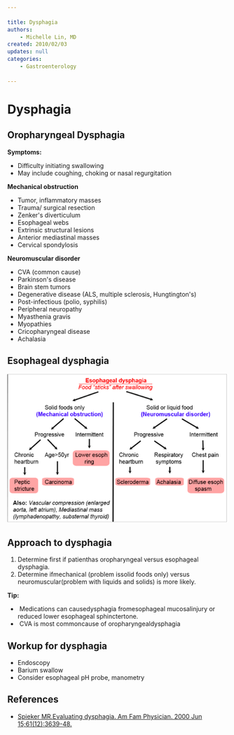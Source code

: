 ```yaml
---

title: Dysphagia
authors:
    - Michelle Lin, MD
created: 2010/02/03
updates: null
categories:
    - Gastroenterology

---
```


# Dysphagia

## Oropharyngeal Dysphagia

**Symptoms:**

-   Difficulty initiating swallowing
-   May include coughing, choking or nasal regurgitation

**Mechanical obstruction**

-   Tumor, inflammatory masses
-   Trauma/ surgical resection
-   Zenker's diverticulum
-   Esophageal webs
-   Extrinsic structural lesions
-   Anterior mediastinal masses
-   Cervical spondylosis

**Neuromuscular disorder**

-   CVA (common cause)
-   Parkinson's disease
-   Brain stem tumors 
-   Degenerative disease (ALS, multiple sclerosis, Hungtington's)
-   Post-infectious (polio, syphilis) 
-   Peripheral neuropathy
-   Myasthenia gravis
-   Myopathies
-   Cricopharyngeal disease 
-   Achalasia

## Esophageal dysphagia

![](image-1.png)

## Approach to dysphagia

1.  Determine first if patienthas oropharyngeal versus esophageal dysphagia. 
2.  Determine ifmechanical (problem issolid foods only) versus neuromuscular(problem with liquids and solids) is more likely.

**Tip:**

-    Medications can causedysphagia fromesophageal mucosalinjury or reduced lower esophageal sphinctertone.
-    CVA is most commoncause of oropharyngealdysphagia

## Workup for dysphagia

-   Endoscopy
-   Barium swallow
-   Consider esophageal pH probe, manometry 

## References

-   [Spieker MR.Evaluating dysphagia. Am Fam Physician. 2000 Jun 15;61(12):3639-48.](https://www.ncbi.nlm.nih.gov/pubmed/?term=10892635)
